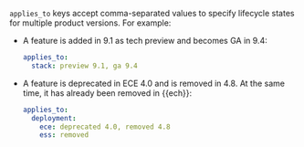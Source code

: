 `applies_to` keys accept comma-separated values to specify lifecycle states for multiple product versions. For example:

* A feature is added in 9.1 as tech preview and becomes GA in 9.4: 

    ```yml
    applies_to:
      stack: preview 9.1, ga 9.4
    ```


* A feature is deprecated in ECE 4.0 and is removed in 4.8. At the same time, it has already been removed in {{ech}}:

    ```yml
    applies_to:
      deployment:
        ece: deprecated 4.0, removed 4.8
        ess: removed
    ```